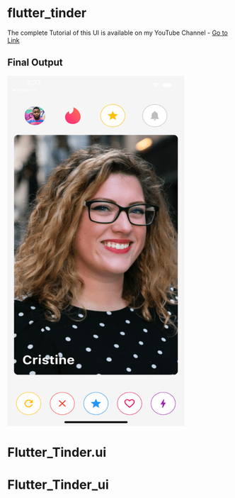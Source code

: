 # flutter_tinder

The complete Tutorial of this UI is available on my YouTube Channel - [Go to Link](https://www.youtube.com/channel/UCBlphb6_k7X1P28OCYXMsWg)

## Final Output
<img src="https://github.com/akmadan/flutter_tinder_ui/blob/master/assets/ss.png" width="400" height="790">



# Flutter_Tinder.ui
# Flutter_Tinder_ui
